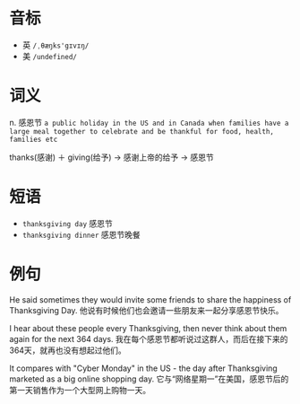 # 音标

- 英 `/ˌθæŋks'gɪvɪŋ/`
- 美 `/undefined/`

# 词义

n. 感恩节
`a public holiday in the US and in Canada when families have a large meal together to celebrate and be thankful for food, health, families etc`



thanks(感谢) ＋ giving(给予) → 感谢上帝的给予 → 感恩节

# 短语

- `thanksgiving day` 感恩节
- `thanksgiving dinner` 感恩节晚餐

# 例句

He said sometimes they would invite some friends to share the happiness of Thanksgiving Day.
他说有时候他们也会邀请一些朋友来一起分享感恩节快乐。

I hear about these people every Thanksgiving, then never think about them again for the next 364 days.
我在每个感恩节都听说过这群人，而后在接下来的364天，就再也没有想起过他们。

It compares with "Cyber Monday" in the US - the day after Thanksgiving marketed as a big online shopping day.
它与“网络星期一”在美国，感恩节后的第一天销售作为一个大型网上购物一天。


